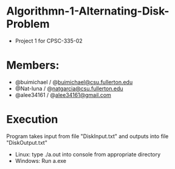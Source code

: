 # Algorithmn-1-Alternating-Disk-Problem
* Project 1 for CPSC-335-02
# Members:
* @buimichael / @buimichael@csu.fullerton.edu
* @Nat-luna / @natgarcia@csu.fullerton.edu
* @alee34161 / @alee34161@gmail.com

# Execution

Program takes input from file "DiskInput.txt" and outputs into file "DiskOutput.txt"

* Linux: type ./a.out into console from appropriate directory
* Windows: Run a.exe
